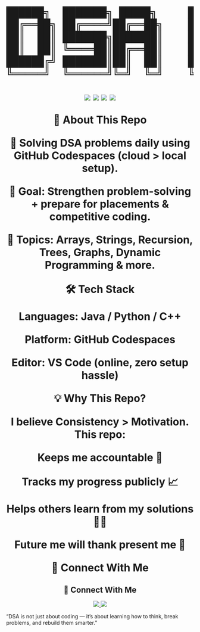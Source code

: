 <h1 align="center"> <pre>
██████╗  ███████╗ █████╗     ███████╗██╗███╗   ██╗ █████╗ ██╗     
██╔══██╗ ██╔════╝██╔══██╗    ██╔════╝██║████╗  ██║██╔══██╗██║     
██║  ██║ ███████╗███████║    █████╗  ██║██╔██╗ ██║███████║██║     
██║  ██║ ╚════██║██╔══██║    ██╔══╝  ██║██║╚██╗██║██╔══██║██║     
██████╔╝ ███████║██║  ██║    ██║     ██║██║ ╚████║██║  ██║███████╗
╚═════╝  ╚══════╝╚═╝  ╚═╝    ╚═╝     ╚═╝╚═╝  ╚═══╝╚═╝  ╚═╝╚══════╝
</pre>
 <p align="center"> <img src="https://img.shields.io/badge/Language-Java%20%7C%20Python%20%7C%20C++-brightgreen?style=for-the-badge"> <img src="https://img.shields.io/badge/Editor-VS%20Code-blue?style=for-the-badge&logo=visualstudiocode"> <img src="https://img.shields.io/badge/Platform-GitHub%20Codespaces-lightgrey?style=for-the-badge&logo=github"> <img src="https://img.shields.io/badge/Consistency-Daily-brightred?style=for-the-badge"> </p>
📖 About This Repo

📌 Solving DSA problems daily using GitHub Codespaces (cloud > local setup).

🎯 Goal: Strengthen problem-solving + prepare for placements & competitive coding.

🧩 Topics: Arrays, Strings, Recursion, Trees, Graphs, Dynamic Programming & more.



🛠️ Tech Stack

Languages: Java / Python / C++

Platform: GitHub Codespaces

Editor: VS Code (online, zero setup hassle)



💡 Why This Repo?

I believe Consistency > Motivation.
This repo:

Keeps me accountable 💯

Tracks my progress publicly 📈

Helps others learn from my solutions 👨‍💻

Future me will thank present me 🙌

🔗 Connect With Me

<h2 align="center">🔗 Connect With Me</h2>

<p align="center">
  <a href="https://github.com/singhharsh77">
    <img src="https://img.shields.io/badge/GitHub-@singhharsh77-black?style=for-the-badge&logo=github" />
  </a>
  <a href="https://www.linkedin.com/in/harsh-singh-7813322488">
    <img src="https://img.shields.io/badge/LinkedIn-Harsh%20Singh-blue?style=for-the-badge&logo=linkedin" />
  </a>
</p>

“DSA is not just about coding — it’s about learning how to think, break problems, and rebuild them smarter.”
